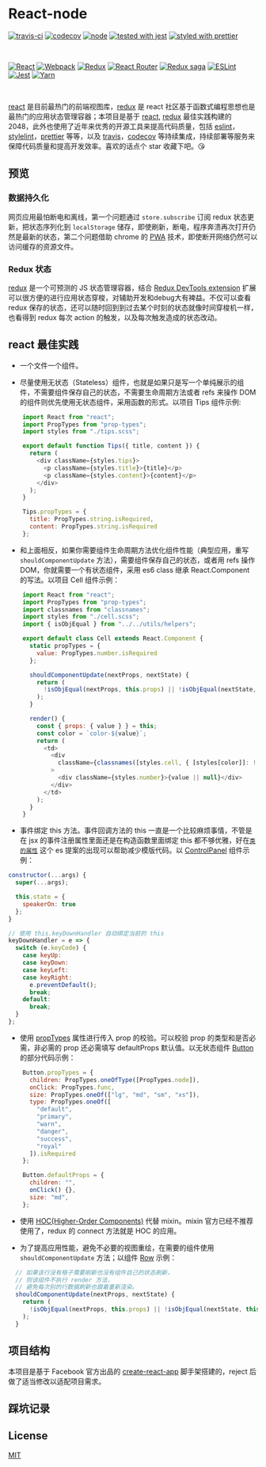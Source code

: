 # React-node

[![travis-ci](https://travis-ci.org/catherine201/utest.svg?branch=master)](https://travis-ci.org/catherine201/uteste)
[![codecov](https://codecov.io/gh/catherine201/utest/branch/master/graph/badge.svg)](https://codecov.io/gh/catherine201/utest)
[![node](https://img.shields.io/badge/node-%20%3E%3D%206.10-brightgreen.svg)](https://nodejs.org)
[![tested with jest](https://img.shields.io/badge/tested_with-jest-99424f.svg)](https://github.com/facebook/jest)
[![styled with prettier](https://img.shields.io/badge/styled_with-prettier-ff69b4.svg)](https://github.com/prettier/prettier)

&nbsp;

[![React](/internals/img/react-padded-90.png)](https://facebook.github.io/react/)
[![Webpack](/internals/img/webpack-padded-90.png)](https://webpack.github.io/)
[![Redux](/internals/img/redux-padded-90.png)](http://redux.js.org/)
[![React Router](/internals/img/react-router-padded-90.png)](https://github.com/ReactTraining/react-router)
[![Redux saga](/internals/img/redux-saga-padded-90.png)](https://github.com/ReactTraining/react-router)
[![ESLint](/internals/img/eslint-padded-90.png)](http://eslint.org/)
[![Jest](/internals/img/jest-padded-90.png)](https://facebook.github.io/jest/)
[![Yarn](/internals/img/yarn-padded-90.png)](https://yarnpkg.com/)

&nbsp;

[react](https://github.com/facebook/react) 是目前最热门的前端视图库，[redux](https://github.com/reactjs/redux) 是 react 社区基于函数式编程思想也是最热门的应用状态管理容器；本项目是基于 [react](https://github.com/facebook/react), [redux](https://github.com/reactjs/redux) 最佳实践构建的 2048，此外也使用了近年来优秀的开源工具来提高代码质量，包括 [eslint](https://github.com/eslint/eslint)，[stylelint](https://github.com/stylelint/stylelint)，[prettier](https://github.com/prettier/prettier) 等等，以及 [travis](https://travis-ci.org)，[codecov](https://codecov.io) 等持续集成，持续部署等服务来保障代码质量和提高开发效率。喜欢的话点个 star 收藏下吧。😘


## 预览


### 数据持久化

网页应用最怕断电和离线，第一个问题通过 `store.subscribe` 订阅 redux 状态更新，把状态序列化到 `localStorage` 储存，即使刷新，断电，程序奔溃再次打开仍然是最新的状态，第二个问题借助 chrome 的 [PWA](https://zhuanlan.zhihu.com/p/25167289) 技术，即使断开网络仍然可以访问缓存的资源文件。

### Redux 状态

[redux](https://github.com/reactjs/redux) 是一个可预测的 JS 状态管理容器，结合 [Redux DevTools extension](https://github.com/zalmoxisus/redux-devtools-extension) 扩展可以很方便的进行应用状态穿梭，对辅助开发和debug大有裨益。不仅可以查看 redux 保存的状态，还可以随时回到到过去某个时刻的状态就像时间穿梭机一样，也看得到 redux 每次 action 的触发，以及每次触发造成的状态改动。

## react 最佳实践

* 一个文件一个组件。

* 尽量使用无状态（Stateless）组件，也就是如果只是写一个单纯展示的组件，不需要组件保存自己的状态，不需要生命周期方法或者 refs 来操作 DOM 的组件则优先使用无状态组件，采用函数的形式。以项目 Tips 组件示例:

```js
    import React from "react";
    import PropTypes from "prop-types";
    import styles from "./tips.scss";

    export default function Tips({ title, content }) {
      return (
        <div className={styles.tips}>
          <p className={styles.title}>{title}</p>
          <p className={styles.content}>{content}</p>
        </div>
      );
    }

    Tips.propTypes = {
      title: PropTypes.string.isRequired,
      content: PropTypes.string.isRequired
    };
```

* 和上面相反，如果你需要组件生命周期方法优化组件性能（典型应用，重写 `shouldComponentUpdate` 方法），需要组件保存自己的状态，或者用 refs 操作 DOM，你就需要一个有状态组件，采用 es6 class 继承 React.Component 的写法。以项目 Cell 组件示例：

```js
    import React from "react";
    import PropTypes from "prop-types";
    import classnames from "classnames";
    import styles from "./cell.scss";
    import { isObjEqual } from "../../utils/helpers";

    export default class Cell extends React.Component {
      static propTypes = {
        value: PropTypes.number.isRequired
      };

      shouldComponentUpdate(nextProps, nextState) {
        return (
          !isObjEqual(nextProps, this.props) || !isObjEqual(nextState, this.state)
        );
      }

      render() {
        const { props: { value } } = this;
        const color = `color-${value}`;
        return (
          <td>
            <div
              className={classnames([styles.cell, { [styles[color]]: !!value }])}
            >
              <div className={styles.number}>{value || null}</div>
            </div>
          </td>
        );
      }
    }
```

* 事件绑定 this 方法。事件回调方法的 this 一直是一个比较麻烦事情，不管是在 jsx 的事件注册属性里面还是在构造函数里面绑定 this 都不够优雅，好在[`类的属性`](https://babeljs.io/docs/plugins/transform-class-properties/) 这个 es 提案的出现可以帮助减少模版代码。以 [ControlPanel](https://github.com/devrsi0n/React-2048-game/blob/e6812e8b89bb38109387e7f6495fcd5d70c11f26/src/containers/ControlPanel/index.js) 组件示例：

```js
constructor(...args) {
  super(...args);

  this.state = {
    speakerOn: true
  };
}

// 使用 this.keyDownHandler 自动绑定当前的 this
keyDownHandler = e => {
  switch (e.keyCode) {
    case keyUp:
    case keyDown:
    case keyLeft:
    case keyRight:
      e.preventDefault();
      break;
    default:
      break;
  }
};
```

* 使用 [propTypes](https://reactjs.org/docs/typechecking-with-proptypes.html) 属性进行传入 prop 的校验。可以校验 prop 的类型和是否必需，非必需的 prop 还必需填写 defaultProps 默认值。以无状态组件 [Button](https://github.com/devrsi0n/React-2048-game/blob/e6812e8b89bb38109387e7f6495fcd5d70c11f26/src/components/Button/index.js) 的部分代码示例：

```js
    Button.propTypes = {
      children: PropTypes.oneOfType([PropTypes.node]),
      onClick: PropTypes.func,
      size: PropTypes.oneOf(["lg", "md", "sm", "xs"]),
      type: PropTypes.oneOf([
        "default",
        "primary",
        "warn",
        "danger",
        "success",
        "royal"
      ]).isRequired
    };

    Button.defaultProps = {
      children: "",
      onClick() {},
      size: "md",
    };
```

* 使用 [HOC(Higher-Order Components)](http://huziketang.com/books/react/lesson28) 代替 mixin。mixin 官方已经不推荐使用了，redux 的 connect 方法就是 HOC 的应用。

* 为了提高应用性能，避免不必要的视图重绘，在需要的组件使用 `shouldComponentUpdate` 方法；以组件 [Row](https://github.com/devrsi0n/React-2048-game/blob/e6812e8b89bb38109387e7f6495fcd5d70c11f26/src/components/Row/index.js) 示例：

```js
  // 如果该行没有格子需要刷新也没有组件自己的状态刷新，
  // 则该组件不执行 render 方法，
  // 避免每次别的行数据刷新也跟着重新渲染。
  shouldComponentUpdate(nextProps, nextState) {
    return (
      !isObjEqual(nextProps, this.props) || !isObjEqual(nextState, this.state)
    );
  }
```

## 项目结构

本项目是基于 Facebook 官方出品的 [create-react-app](https://github.com/facebookincubator/create-react-app) 脚手架搭建的，reject 后做了适当修改以适配项目需求。



## 踩坑记录


## License

[MIT](http://opensource.org/licenses/MIT)
